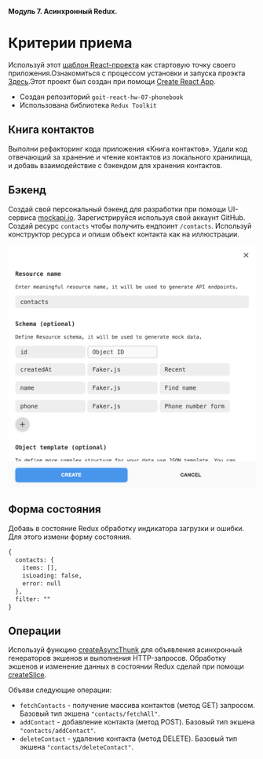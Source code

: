 **Модуль 7. Асинхронный Redux.**

# Критерии приема

Используй этот
[шаблон React-проекта](https://github.com/goitacademy/react-homework-template#readme)
как стартовую точку своего приложения.Ознакомиться с процессом установки и
запуска проэкта [Здесь](README.en.md).Этот проект был создан при помощи
[Create React App](https://github.com/facebook/create-react-app).

- Создан репозиторий `goit-react-hw-07-phonebook`
- Использована библиотека `Redux Toolkit`

## Книга контактов

Выполни рефакторинг кода приложения «Книга контактов». Удали код отвечающий за
хранение и чтение контактов из локального хранилища, и добавь взаимодействие с
бэкендом для хранения контактов.

## Бэкенд

Создай свой персональный бэкенд для разработки при помощи UI-сервиса
[mockapi.io](https://mockapi.io/). Зарегистрируйся используя свой аккаунт
GitHub. Создай ресурс `contacts` чтобы получить ендпоинт `/contacts`. Используй
конструктор ресурса и опиши объект контакта как на иллюстрации.

![Иллюстрация](./assets/api.png)

## Форма состояния

Добавь в состояние Redux обработку индикатора загрузки и ошибки. Для этого
измени форму состояния.

```
{
  contacts: {
    items: [],
    isLoading: false,
    error: null
  },
  filter: ""
}
```

## Операции

Используй функцию
[createAsyncThunk](https://redux-toolkit.js.org/api/createAsyncThunk) для
объявления асинхронный генераторов экшенов и выполнения HTTP-запросов. Обработку
экшенов и изменение данных в состоянии Redux сделай при помощи
[createSlice](https://redux-toolkit.js.org/api/createSlice).

Объяви следующие операции:

- `fetchContacts` - получение массива контактов (метод GET) запросом. Базовый
  тип экшена `"contacts/fetchAll"`.
- `addContact` - добавление контакта (метод POST). Базовый тип экшена
  `"contacts/addContact"`.
- `deleteContact` - удаление контакта (метод DELETE). Базовый тип экшена
  `"contacts/deleteContact"`.

